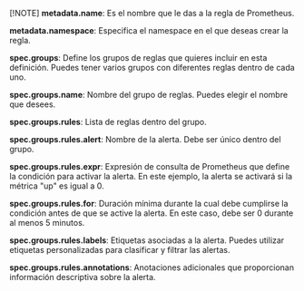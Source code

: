 [!NOTE] 
**metadata.name**: Es el nombre que le das a la regla de Prometheus.

**metadata.namespace**: Especifica el namespace en el que deseas crear la regla.

**spec.groups**: Define los grupos de reglas que quieres incluir en esta definición. Puedes tener varios grupos con diferentes reglas dentro de cada uno.

**spec.groups.name**: Nombre del grupo de reglas. Puedes elegir el nombre que desees.

**spec.groups.rules**: Lista de reglas dentro del grupo.

**spec.groups.rules.alert**: Nombre de la alerta. Debe ser único dentro del grupo.

**spec.groups.rules.expr**: Expresión de consulta de Prometheus que define la condición para activar la alerta. En este ejemplo, la alerta se activará si la métrica "up" es igual a 0.

**spec.groups.rules.for**: Duración mínima durante la cual debe cumplirse la condición antes de que se active la alerta. En este caso, debe ser 0 durante al menos 5 minutos.

**spec.groups.rules.labels**: Etiquetas asociadas a la alerta. Puedes utilizar etiquetas personalizadas para clasificar y filtrar las alertas.

**spec.groups.rules.annotations**: Anotaciones adicionales que proporcionan información descriptiva sobre la alerta.